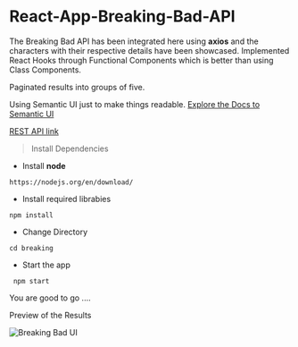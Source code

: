 # React-App-Breaking-Bad-API

The Breaking Bad API has been integrated here using __axios__ and the characters with their respective details have been showcased.
Implemented React Hooks through Functional Components which is better than using Class Components.

Paginated results into groups of five.

Using Semantic UI just to make things readable.
[Explore the Docs to Semantic UI](https://react.semantic-ui.com/)

[REST API link](https://breakingbadapi.com/)

> Install Dependencies

- Install **node**
```
https://nodejs.org/en/download/
```
- Install required librabies
```
npm install
```
- Change Directory
```
cd breaking
```
- Start the app
```
 npm start
```

You are good to go ....


Preview of the Results


![Breaking Bad UI](https://user-images.githubusercontent.com/88903134/147834889-f26f2d8c-ce1a-4697-b65b-a306abf27d8f.png)





